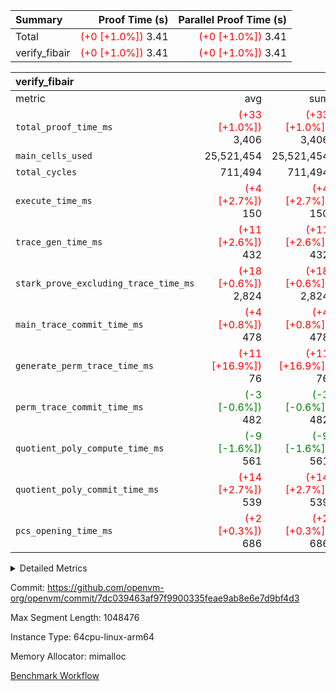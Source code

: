 | Summary | Proof Time (s) | Parallel Proof Time (s) |
|:---|---:|---:|
| Total | <span style='color: red'>(+0 [+1.0%])</span> 3.41 | <span style='color: red'>(+0 [+1.0%])</span> 3.41 |
| verify_fibair | <span style='color: red'>(+0 [+1.0%])</span> 3.41 | <span style='color: red'>(+0 [+1.0%])</span> 3.41 |


| verify_fibair |||||
|:---|---:|---:|---:|---:|
|metric|avg|sum|max|min|
| `total_proof_time_ms ` | <span style='color: red'>(+33 [+1.0%])</span> 3,406 | <span style='color: red'>(+33 [+1.0%])</span> 3,406 | <span style='color: red'>(+33 [+1.0%])</span> 3,406 | <span style='color: red'>(+33 [+1.0%])</span> 3,406 |
| `main_cells_used     ` |  25,521,454 |  25,521,454 |  25,521,454 |  25,521,454 |
| `total_cycles        ` |  711,494 |  711,494 |  711,494 |  711,494 |
| `execute_time_ms     ` | <span style='color: red'>(+4 [+2.7%])</span> 150 | <span style='color: red'>(+4 [+2.7%])</span> 150 | <span style='color: red'>(+4 [+2.7%])</span> 150 | <span style='color: red'>(+4 [+2.7%])</span> 150 |
| `trace_gen_time_ms   ` | <span style='color: red'>(+11 [+2.6%])</span> 432 | <span style='color: red'>(+11 [+2.6%])</span> 432 | <span style='color: red'>(+11 [+2.6%])</span> 432 | <span style='color: red'>(+11 [+2.6%])</span> 432 |
| `stark_prove_excluding_trace_time_ms` | <span style='color: red'>(+18 [+0.6%])</span> 2,824 | <span style='color: red'>(+18 [+0.6%])</span> 2,824 | <span style='color: red'>(+18 [+0.6%])</span> 2,824 | <span style='color: red'>(+18 [+0.6%])</span> 2,824 |
| `main_trace_commit_time_ms` | <span style='color: red'>(+4 [+0.8%])</span> 478 | <span style='color: red'>(+4 [+0.8%])</span> 478 | <span style='color: red'>(+4 [+0.8%])</span> 478 | <span style='color: red'>(+4 [+0.8%])</span> 478 |
| `generate_perm_trace_time_ms` | <span style='color: red'>(+11 [+16.9%])</span> 76 | <span style='color: red'>(+11 [+16.9%])</span> 76 | <span style='color: red'>(+11 [+16.9%])</span> 76 | <span style='color: red'>(+11 [+16.9%])</span> 76 |
| `perm_trace_commit_time_ms` | <span style='color: green'>(-3 [-0.6%])</span> 482 | <span style='color: green'>(-3 [-0.6%])</span> 482 | <span style='color: green'>(-3 [-0.6%])</span> 482 | <span style='color: green'>(-3 [-0.6%])</span> 482 |
| `quotient_poly_compute_time_ms` | <span style='color: green'>(-9 [-1.6%])</span> 561 | <span style='color: green'>(-9 [-1.6%])</span> 561 | <span style='color: green'>(-9 [-1.6%])</span> 561 | <span style='color: green'>(-9 [-1.6%])</span> 561 |
| `quotient_poly_commit_time_ms` | <span style='color: red'>(+14 [+2.7%])</span> 539 | <span style='color: red'>(+14 [+2.7%])</span> 539 | <span style='color: red'>(+14 [+2.7%])</span> 539 | <span style='color: red'>(+14 [+2.7%])</span> 539 |
| `pcs_opening_time_ms ` | <span style='color: red'>(+2 [+0.3%])</span> 686 | <span style='color: red'>(+2 [+0.3%])</span> 686 | <span style='color: red'>(+2 [+0.3%])</span> 686 | <span style='color: red'>(+2 [+0.3%])</span> 686 |



<details>
<summary>Detailed Metrics</summary>

|  | verify_program_compile_ms | total_cells | stark_prove_excluding_trace_time_ms | quotient_poly_compute_time_ms | quotient_poly_commit_time_ms | perm_trace_commit_time_ms | pcs_opening_time_ms | main_trace_commit_time_ms |
| --- | --- | --- | --- | --- | --- | --- | --- |
|  | 4 | 65,536 | 74 | 3 | 13 | 0 | 39 | 17 | 

| air_name | rows | quotient_deg | main_cols | interactions | constraints | cells |
| --- | --- | --- | --- | --- | --- | --- |
| AccessAdapterAir<2> |  | 4 |  | 5 | 12 |  | 
| AccessAdapterAir<4> |  | 4 |  | 5 | 12 |  | 
| AccessAdapterAir<8> |  | 4 |  | 5 | 12 |  | 
| FibonacciAir | 32,768 | 1 | 2 |  | 5 | 65,536 | 
| FriReducedOpeningAir |  | 4 |  | 35 | 59 |  | 
| NativePoseidon2Air<BabyBearParameters>, 1> |  | 4 |  | 31 | 302 |  | 
| PhantomAir |  | 4 |  | 3 | 4 |  | 
| ProgramAir |  | 1 |  | 1 | 4 |  | 
| VariableRangeCheckerAir |  | 1 |  | 1 | 4 |  | 
| VmAirWrapper<BranchNativeAdapterAir, BranchEqualCoreAir<1> |  | 2 |  | 11 | 23 |  | 
| VmAirWrapper<JalNativeAdapterAir, JalCoreAir> |  | 4 |  | 7 | 6 |  | 
| VmAirWrapper<NativeAdapterAir<2, 0>, PublicValuesCoreAir> |  | 4 |  | 11 | 22 |  | 
| VmAirWrapper<NativeAdapterAir<2, 1>, FieldArithmeticCoreAir> |  | 4 |  | 15 | 23 |  | 
| VmAirWrapper<NativeLoadStoreAdapterAir<1>, NativeLoadStoreCoreAir<1> |  | 4 |  | 15 | 20 |  | 
| VmAirWrapper<NativeLoadStoreAdapterAir<4>, NativeLoadStoreCoreAir<4> |  | 4 |  | 15 | 20 |  | 
| VmAirWrapper<NativeVectorizedAdapterAir<4>, FieldExtensionCoreAir> |  | 4 |  | 15 | 23 |  | 
| VmConnectorAir |  | 4 |  | 3 | 8 |  | 
| VolatileBoundaryAir |  | 4 |  | 4 | 16 |  | 

| group | trace_gen_time_ms | total_proof_time_ms | total_cycles | total_cells | stark_prove_excluding_trace_time_ms | quotient_poly_compute_time_ms | quotient_poly_commit_time_ms | perm_trace_commit_time_ms | pcs_opening_time_ms | main_trace_commit_time_ms | main_cells_used | generate_perm_trace_time_ms | execute_time_ms |
| --- | --- | --- | --- | --- | --- | --- | --- | --- | --- | --- | --- | --- | --- |
| verify_fibair | 432 | 3,406 | 711,494 | 72,898,584 | 2,824 | 561 | 539 | 482 | 686 | 478 | 25,521,454 | 76 | 150 | 

| group | air_name | rows | prep_cols | perm_cols | main_cols | cells |
| --- | --- | --- | --- | --- | --- | --- |
| verify_fibair | AccessAdapterAir<2> | 131,072 |  | 16 | 11 | 3,538,944 | 
| verify_fibair | AccessAdapterAir<4> | 65,536 |  | 16 | 13 | 1,900,544 | 
| verify_fibair | AccessAdapterAir<8> | 32,768 |  | 16 | 17 | 1,081,344 | 
| verify_fibair | FriReducedOpeningAir | 512 |  | 76 | 64 | 71,680 | 
| verify_fibair | NativePoseidon2Air<BabyBearParameters>, 1> | 8,192 |  | 36 | 348 | 3,145,728 | 
| verify_fibair | PhantomAir | 16,384 |  | 8 | 6 | 229,376 | 
| verify_fibair | ProgramAir | 8,192 |  | 8 | 10 | 147,456 | 
| verify_fibair | VariableRangeCheckerAir | 262,144 | 2 | 8 | 1 | 2,359,296 | 
| verify_fibair | VmAirWrapper<BranchNativeAdapterAir, BranchEqualCoreAir<1> | 262,144 |  | 28 | 23 | 13,369,344 | 
| verify_fibair | VmAirWrapper<JalNativeAdapterAir, JalCoreAir> | 32,768 |  | 12 | 10 | 720,896 | 
| verify_fibair | VmAirWrapper<NativeAdapterAir<2, 1>, FieldArithmeticCoreAir> | 524,288 |  | 20 | 30 | 26,214,400 | 
| verify_fibair | VmAirWrapper<NativeLoadStoreAdapterAir<1>, NativeLoadStoreCoreAir<1> | 262,144 |  | 36 | 25 | 15,990,784 | 
| verify_fibair | VmAirWrapper<NativeLoadStoreAdapterAir<4>, NativeLoadStoreCoreAir<4> | 16,384 |  | 36 | 34 | 1,146,880 | 
| verify_fibair | VmAirWrapper<NativeVectorizedAdapterAir<4>, FieldExtensionCoreAir> | 8,192 |  | 20 | 40 | 491,520 | 
| verify_fibair | VmConnectorAir | 2 | 1 | 8 | 4 | 24 | 
| verify_fibair | VolatileBoundaryAir | 131,072 |  | 8 | 11 | 2,490,368 | 

</details>


Commit: https://github.com/openvm-org/openvm/commit/7dc039463af97f9900335feae9ab8e6e7d9bf4d3

Max Segment Length: 1048476

Instance Type: 64cpu-linux-arm64

Memory Allocator: mimalloc

[Benchmark Workflow](https://github.com/openvm-org/openvm/actions/runs/12841039245)
